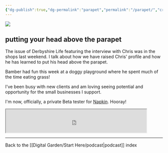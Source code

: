 ```yaml
---
{"dg-publish":true,"dg-permalink":"parapet","permalink":"/parapet/","created":"","updated":""}
---
```



![](https://source.unsplash.com/vrRD_lluhQk/1900x1200)

## putting your head above the parapet

The issue of Derbyshire Life featuring the interview with Chris was in the shops last weekend. I talk about how we have raised Chris' profile and how he has learned to put his head above the parapet.

Bamber had fun this week at a doggy playground where he spent much of the time eating grass!

I've been busy with new clients and am loving seeing potential and opportunity for the small businesses I support.

I'm now, officially, a private Beta tester for [Napkin](https://www.napkin.one/). Hooray!

<iframe src="https://drive.google.com/file/d/1Qi_jvGQ1yhG3XJ2KfIi7EzH3_-vDLQYV/preview" width="450" height="75" allow="autoplay"></iframe>

---

Back to the [[Digital Garden/Start Here/podcast\|podcast]] index
